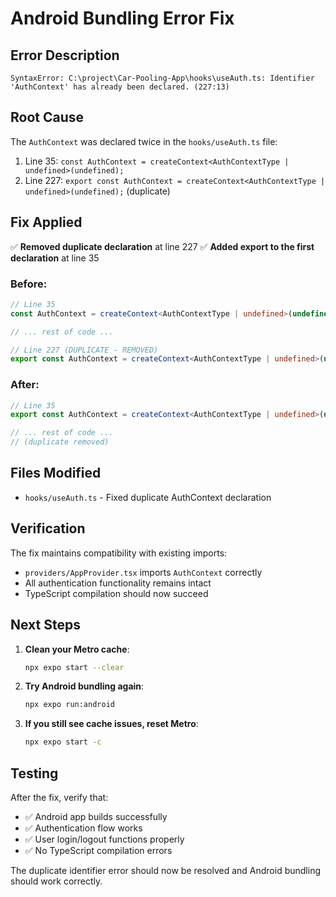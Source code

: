 # Android Bundling Error Fix

## Error Description
```
SyntaxError: C:\project\Car-Pooling-App\hooks\useAuth.ts: Identifier 'AuthContext' has already been declared. (227:13)
```

## Root Cause
The `AuthContext` was declared twice in the `hooks/useAuth.ts` file:
1. Line 35: `const AuthContext = createContext<AuthContextType | undefined>(undefined);`
2. Line 227: `export const AuthContext = createContext<AuthContextType | undefined>(undefined);` (duplicate)

## Fix Applied
✅ **Removed duplicate declaration** at line 227
✅ **Added export to the first declaration** at line 35

### Before:
```typescript
// Line 35
const AuthContext = createContext<AuthContextType | undefined>(undefined);

// ... rest of code ...

// Line 227 (DUPLICATE - REMOVED)
export const AuthContext = createContext<AuthContextType | undefined>(undefined);
```

### After:
```typescript
// Line 35
export const AuthContext = createContext<AuthContextType | undefined>(undefined);

// ... rest of code ...
// (duplicate removed)
```

## Files Modified
- `hooks/useAuth.ts` - Fixed duplicate AuthContext declaration

## Verification
The fix maintains compatibility with existing imports:
- `providers/AppProvider.tsx` imports `AuthContext` correctly
- All authentication functionality remains intact
- TypeScript compilation should now succeed

## Next Steps
1. **Clean your Metro cache**:
   ```bash
   npx expo start --clear
   ```

2. **Try Android bundling again**:
   ```bash
   npx expo run:android
   ```

3. **If you still see cache issues, reset Metro**:
   ```bash
   npx expo start -c
   ```

## Testing
After the fix, verify that:
- ✅ Android app builds successfully
- ✅ Authentication flow works
- ✅ User login/logout functions properly
- ✅ No TypeScript compilation errors

The duplicate identifier error should now be resolved and Android bundling should work correctly.